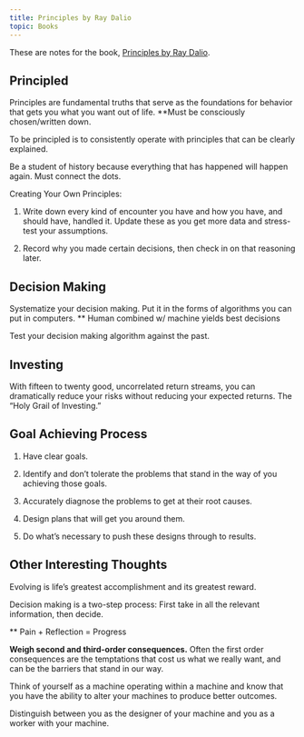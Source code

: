 ```yaml
---
title: Principles by Ray Dalio
topic: Books
---
```


These are notes for the book, [Principles by Ray Dalio](https://amazon.com/Principles-Life-Work-Ray-Dalio/dp/1501124021).

## Principled

Principles are fundamental truths that serve as the foundations for behavior that gets you what you want out of life. **Must be consciously chosen/written down.

To be principled is to consistently operate with principles that can be clearly explained.

Be a student of history because everything that has happened will happen again. Must connect the dots.

Creating Your Own Principles:

1. Write down every kind of encounter you have and how you have, and should have, handled it. Update these as you get more data and stress-test your assumptions.

2. Record why you made certain decisions, then check in on that reasoning later.

## Decision Making

Systematize your decision making. Put it in the forms of algorithms you can put in computers. ** Human combined w/ machine yields best decisions

Test your decision making algorithm against the past.

## Investing

With fifteen to twenty good, uncorrelated return streams, you can dramatically reduce your risks without reducing your expected returns. The “Holy Grail of Investing.”

## Goal Achieving Process

1. Have clear goals.

2. Identify and don’t tolerate the problems that stand in the way of you achieving those goals.

3. Accurately diagnose the problems to get at their root causes.

4. Design plans that will get you around them.

5. Do what’s necessary to push these designs through to results.

## Other Interesting Thoughts

Evolving is life’s greatest accomplishment and its greatest reward.

Decision making is a two-step process: First take in all the relevant information, then decide. 

** Pain + Reflection = Progress

**Weigh second and third-order consequences.** Often the first order consequences are the temptations that cost us what we really want, and can be the barriers that stand in our way.

Think of yourself as a machine operating within a machine and know that you have the ability to alter your machines to produce better outcomes.

Distinguish between you as the designer of your machine and you as a worker with your machine.

